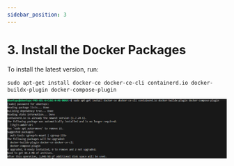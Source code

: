 ```yaml
---
sidebar_position: 3
---
```


# 3. Install the Docker Packages

To install the latest version, run:

```
sudo apt-get install docker-ce docker-ce-cli containerd.io docker-buildx-plugin docker-compose-plugin
```

![alt text](image.png)